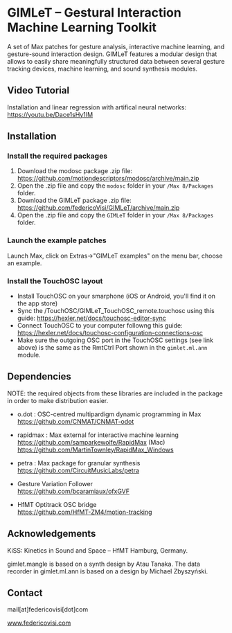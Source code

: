 # GIMLeT – Gestural Interaction Machine Learning Toolkit

A set of Max patches for gesture analysis, interactive machine learning, and gesture-sound interaction design. GIMLeT features a modular design that allows to easily share meaningfully structured data between several gesture tracking devices, machine learning, and sound synthesis modules.

## Video Tutorial
Installation and linear regression with artifical neural networks: https://youtu.be/Dace1sHy1IM

## Installation
### Install the required packages
1. Download the modosc package .zip file: https://github.com/motiondescriptors/modosc/archive/main.zip
2. Open the .zip file and copy the `modosc` folder in your `/Max 8/Packages` folder. 
3. Download the GIMLeT package .zip file: https://github.com/federicoVisi/GIMLeT/archive/main.zip
4. Open the .zip file and copy the `GIMLeT` folder in your `/Max 8/Packages` folder. 

### Launch the example patches
Launch Max, click on Extras->"GIMLeT examples" on the menu bar, choose an example. 

### Install the TouchOSC layout
- Install TouchOSC on your smarphone (iOS or Android, you'll find it on the app store)
- Sync the /TouchOSC/GIMLeT_TouchOSC_remote.touchosc using this guide: https://hexler.net/docs/touchosc-editor-sync
- Connect TouchOSC to your computer followng this guide: https://hexler.net/docs/touchosc-configuration-connections-osc 
- Make sure the outgoing OSC port in the TouchOSC settings (see link above) is the same as the RmtCtrl Port shown in the `gimlet.ml.ann` module.
 
## Dependencies
NOTE: the required objects from these libraries are included in the package in order to make distribution easier.

- o.dot : OSC-centred multipardigm dynamic programming in Max  
  https://github.com/CNMAT/CNMAT-odot 
  
- rapidmax : Max external for interactive machine learning  
  https://github.com/samparkewolfe/RapidMax (Mac)  
  https://github.com/MartinTownley/RapidMax_Windows   
  
- petra : Max package for granular synthesis  
  https://github.com/CircuitMusicLabs/petra  
  
- Gesture Variation Follower  
  https://github.com/bcaramiaux/ofxGVF  
  
- HfMT Optitrack OSC bridge  
  https://github.com/HfMT-ZM4/motion-tracking  
  
## Acknowledgements

KiSS: Kinetics in Sound and Space – HfMT Hamburg, Germany. 

gimlet.mangle is based on a synth design by Atau Tanaka. 
The data recorder in gimlet.ml.ann is based on a design by Michael Zbyszyński. 

## Contact

mail[at]federicovisi[dot]com

www.federicovisi.com
